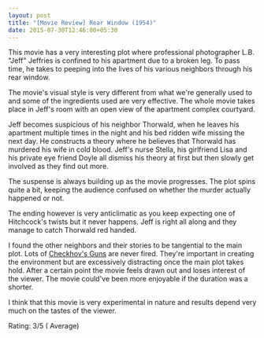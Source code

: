 ```yaml
---
layout: post
title: "[Movie Review] Rear Window (1954)"
date: 2015-07-30T12:46:00+05:30
---
```


This movie has a very interesting plot where professional photographer L.B. "Jeff" Jeffries is confined to his apartment due to a broken leg.
To pass time, he takes to peeping into the lives of his various neighbors through his rear window.

The movie's visual style is very different from what we're generally used to and some of the ingredients used are very effective.
The whole movie takes place in Jeff's room with an open view of the apartment complex courtyard.

Jeff becomes suspicious of his neighbor Thorwald, when he leaves his apartment multiple times in the night and his bed ridden wife missing the next day.
He constructs a theory where he believes that Thorwald has murdered his wife in cold blood.
Jeff's nurse Stella, his girlfriend Lisa and his private eye friend Doyle all dismiss his theory at first but then slowly get involved as they find out more.

The suspense is always building up as the movie progresses.
The plot spins quite a bit, keeping the audience confused on whether the murder actually happened or not.

The ending however is very anticlimatic as you keep expecting one of Hitchcock's twists but it never happens.
Jeff is right all along and they manage to catch Thorwald red handed.

I found the other neighbors and their stories to be tangential to the main plot.
Lots of [Checkhov's Guns](http://en.wikipedia.org/wiki/Chekhov's_Gun) are never fired.
They're important in creating the environment but are excessively distracting once the main plot takes hold.
After a certain point the movie feels drawn out and loses interest of the viewer.
The movie could've been more enjoyable if the duration was a shorter.

I think that this movie is very experimental in nature and results depend very much on the tastes of the viewer.

Rating: 3/5 ( Average)
